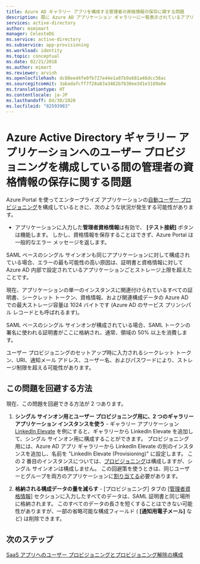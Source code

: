 ```yaml
---
title: Azure AD ギャラリー アプリを構成する管理者の資格情報の保存に関する問題
description: 既に Azure AD アプリケーション ギャラリーに一覧表示されているアプリケーションにユーザー プロビジョニングを構成するときの一般的な問題をトラブルシューティングする方法について説明します。
services: active-directory
author: msmimart
manager: CelesteDG
ms.service: active-directory
ms.subservice: app-provisioning
ms.workload: identity
ms.topic: conceptual
ms.date: 02/21/2018
ms.author: mimart
ms.reviewer: arvinh
ms.openlocfilehash: dc88eed4fe0fb727e44e1a87b9a681a46dcc58ac
ms.sourcegitcommit: 3abadafcff7f28a83a3462b7630ee3d1e3189a0e
ms.translationtype: HT
ms.contentlocale: ja-JP
ms.lasthandoff: 04/30/2020
ms.locfileid: "82593983"
---
```

# <a name="problem-saving-administrator-credentials-while-configuring-user-provisioning-to-an-azure-active-directory-gallery-application"></a>Azure Active Directory ギャラリー アプリケーションへのユーザー プロビジョニングを構成している間の管理者の資格情報の保存に関する問題 

Azure Portal を使ってエンタープライズ アプリケーションの[自動ユーザー プロビジョニング](user-provisioning.md)を構成しているときに、次のような状況が発生する可能性があります。

* アプリケーションに入力した**管理者資格情報**は有効で、 **[テスト接続]** ボタンは機能します。 しかし、資格情報を保存することはできず、Azure Portal は一般的なエラー メッセージを返します。

SAML ベースのシングル サインオンも同じアプリケーションに対して構成されている場合、エラーの最も可能性の高い原因は、証明書と資格情報に対して Azure AD 内部で設定されているアプリケーションごとストレージ上限を超えたことです。

現在、アプリケーションの単一のインスタンスに関連付けられているすべての証明書、シークレット トークン、資格情報、および関連構成データの Azure AD での最大ストレージ容量は 1024 バイトです (Azure AD のサービス プリンシパル レコードとも呼ばれるます)。

SAML ベースのシングル サインオンが構成されている場合、SAML トークンの署名に使われる証明書がここに格納され、通常、領域の 50% 以上を消費します。

ユーザー プロビジョニングのセットアップ時に入力されるシークレット トークン、URI、通知メール アドレス、ユーザー名、およびパスワードにより、ストレージ制限を超える可能性があります。

## <a name="how-to-work-around-this-issue"></a>この問題を回避する方法 

現在、この問題を回避できる方法が 2 つあります。

1. **シングル サインオン用とユーザー プロビジョニング用に、2 つのギャラリー アプリケーション インスタンスを使う** - ギャラリー アプリケーション [LinkedIn Elevate](../saas-apps/linkedinelevate-tutorial.md) を例にすると、ギャラリーから LinkedIn Elevate を追加して、シングル サインオン用に構成することができます。 プロビジョニング用には、Azure AD アプリ ギャラリーから LinkedIn Elevate の別のインスタンスを追加し、名前を "LinkedIn Elevate (Provisioning)" に設定します。 この 2 番目のインスタンスについては、[プロビジョニング](../saas-apps/linkedinelevate-provisioning-tutorial.md)は構成しますが、シングル サインオンは構成しません。 この回避策を使うときは、同じユーザーとグループを両方のアプリケーションに[割り当てる](../manage-apps/assign-user-or-group-access-portal.md)必要があります。 

2. **格納される構成データの量を減らす** - [プロビジョニング] タブの [[管理者資格情報]](user-provisioning.md#how-do-i-set-up-automatic-provisioning-to-an-application) セクションに入力したすべてのデータは、SAML 証明書と同じ場所に格納されます。 このすべてのデータの長さを短くすることはできない可能性がありますが、一部の省略可能な構成フィールド ( **[通知用電子メール]** など) は削除できます。

## <a name="next-steps"></a>次のステップ
[SaaS アプリへのユーザー プロビジョニングとプロビジョニング解除の構成](user-provisioning.md)
